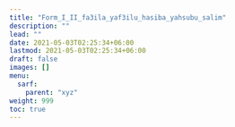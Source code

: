 ```yaml
---
title: "Form_I_II_fa3ila_yaf3ilu_hasiba_yahsubu_salim"
description: ""
lead: ""
date: 2021-05-03T02:25:34+06:00
lastmod: 2021-05-03T02:25:34+06:00
draft: false
images: []
menu: 
  sarf:
    parent: "xyz"
weight: 999
toc: true
---
```



